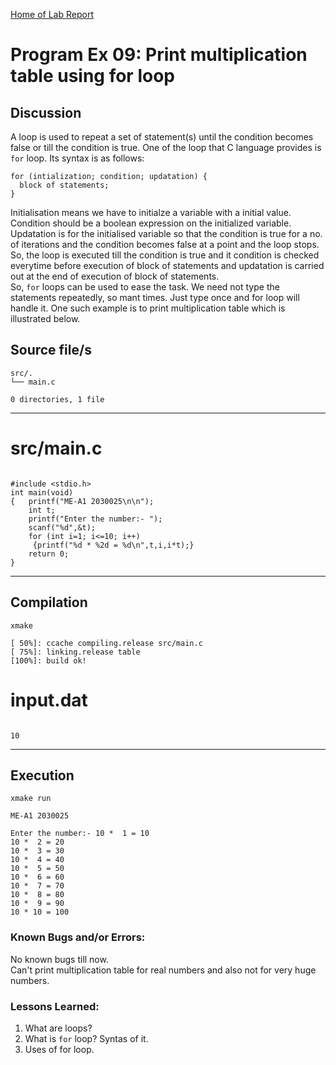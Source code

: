 [Home of Lab Report](../lab.html)

# Program Ex 09: Print multiplication table using for loop

## Discussion

A loop is used to repeat a set of statement(s) until the condition becomes false or till the condition is true. One of the loop that C language provides is `for` loop. Its syntax is as follows:  

```
for (intialization; condition; updatation) {
  block of statements;
}
```
Initialisation means we have to initialze a variable with a initial value. Condition should be a boolean expression on the initialized variable. Updatation is for the initialised variable so that the condition is true for a no. of iterations and the condition becomes false at a point and the loop stops. So, the loop is executed till the condition is true and it condition is checked everytime before execution of block of statements and updatation is carried out at the end of execution of block of statements.  
So, `for` loops can be used to ease the task. We need not type the statements repeatedly, so mant times. Just type once and for loop will handle it. One such example is to print multiplication table which is illustrated below.

## Source file/s

```
src/.
└── main.c

0 directories, 1 file
```

---


# src/main.c

```

#include <stdio.h>
int main(void)
{   printf("ME-A1 2030025\n\n");
    int t;
    printf("Enter the number:- ");
    scanf("%d",&t);
    for (int i=1; i<=10; i++)
     {printf("%d * %2d = %d\n",t,i,i*t);}
    return 0;
}

```

---

## Compilation

```
xmake

[ 50%]: ccache compiling.release src/main.c
[ 75%]: linking.release table
[100%]: build ok!

```

# input.dat

```

10

```

---


## Execution
```
xmake run

ME-A1 2030025

Enter the number:- 10 *  1 = 10
10 *  2 = 20
10 *  3 = 30
10 *  4 = 40
10 *  5 = 50
10 *  6 = 60
10 *  7 = 70
10 *  8 = 80
10 *  9 = 90
10 * 10 = 100

```

### Known Bugs and/or Errors:

No known bugs till now.  
Can't print multiplication table for real numbers and also not for very huge numbers.

### Lessons Learned:

1. What are loops?
2. What is `for` loop? Syntas of it.
3. Uses of for loop.
